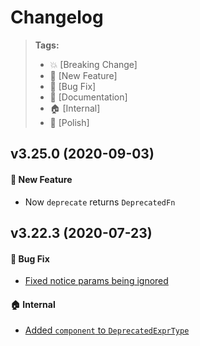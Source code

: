 Changelog
=========

> **Tags:**
> - :boom:       [Breaking Change]
> - :rocket:     [New Feature]
> - :bug:        [Bug Fix]
> - :memo:       [Documentation]
> - :house:      [Internal]
> - :nail_care:  [Polish]

## v3.25.0 (2020-09-03)

#### :rocket: New Feature

* Now `deprecate` returns `DeprecatedFn`

## v3.22.3 (2020-07-23)

#### :bug: Bug Fix

* [Fixed notice params being ignored](https://github.com/V4Fire/Core/pull/120)

#### :house: Internal

* [Added `component` to `DeprecatedExprType`](https://github.com/V4Fire/Core/pull/120)
